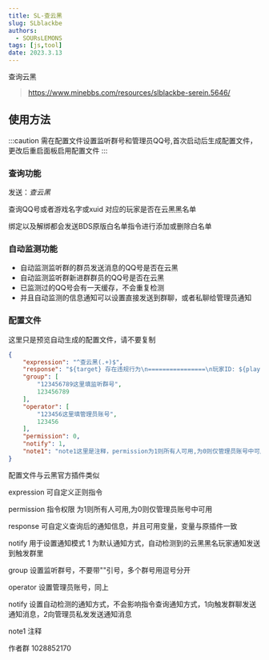 ```yaml
---
title: SL-查云黑
slug: SLblackbe
authors: 
  - SOURsLEMONS
tags: [js,tool]
date: 2023.3.13
---
```


查询云黑

<!--truncate-->

><https://www.minebbs.com/resources/slblackbe-serein.5646/>

## 使用方法

:::caution
需在配置文件设置监听群号和管理员QQ号,首次启动后生成配置文件，更改后重启面板启用配置文件
:::

### 查询功能

发送：*查云黑*  

查询QQ号或者游戏名字或xuid
对应的玩家是否在云黑黑名单

绑定以及解绑都会发送BDS原版白名单指令进行添加或删除白名单

### 自动监测功能

- 自动监测监听群的群员发送消息的QQ号是否在云黑
- 自动监测监听群新进群群员的QQ号是否在云黑
- 已监测过的QQ号会有一天缓存，不会重复检测
- 并且自动监测的信息通知可以设置直接发送到群聊，或者私聊给管理员通知

### 配置文件

这里只是预览自动生成的配置文件，请不要复制

```json
{
    "expression": "^查云黑(.+)$",
    "response": "${target} 存在违规行为\n================\n玩家ID: ${player_name}\nUUID: ${uuid}\nXUID: ${xuid}\n库来源: ${black_id}\n记录原因: ${info}\n危险等级: ${level}\n玩家QQ: ${qq}\n详细信息：${detail_url}\n================\n",
    "group": [
        "123456789这里填监听群号",
        123456789
    ],
    "operator": [
        "123456这里填管理员账号",
        123456
    ],
    "permission": 0,
    "notify": 1,
    "note1": "note1这里是注释，permission为1则所有人可用,为0则仅管理员账号中可用，notify 用于设置通知模式 1 为默认通知方式，自动检测到的云黑黑名玩家通知发送到触发群里，2 为私聊管理通知方式，自动检测到的云黑黑名玩家通知私发给每位管理员账号(需要和机器人是好友)"
}

```

配置文件与云黑官方插件类似

expression 可自定义正则指令

permission 指令权限 为1则所有人可用,为0则仅管理员账号中可用

response 可自定义查询后的通知信息，并且可用变量，变量与原插件一致

notify 用于设置通知模式 1 为默认通知方式，自动检测到的云黑黑名玩家通知发送到触发群里

group 设置监听群号，不要带""引号，多个群号用逗号分开

operator 设置管理员账号，同上

notify 设置自动检测的通知方式，不会影响指令查询通知方式，1向触发群聊发送通知消息，2向管理员私发发送通知消息

note1 注释

作者群 1028852170
